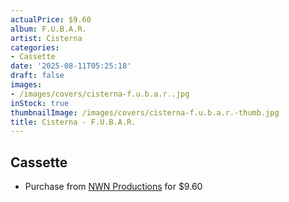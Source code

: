 ```yaml
---
actualPrice: $9.60
album: F.U.B.A.R.
artist: Cisterna
categories:
- Cassette
date: '2025-08-11T05:25:18'
draft: false
images:
- /images/covers/cisterna-f.u.b.a.r..jpg
inStock: true
thumbnailImage: /images/covers/cisterna-f.u.b.a.r.-thumb.jpg
title: Cisterna - F.U.B.A.R.
---
```


## Cassette
* Purchase from [NWN Productions](http://shop.nwnprod.com/index.php?route=product/product&path=73&product_id=21405&sort=pd.name&order=ASC) for $9.60
